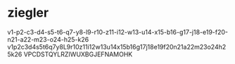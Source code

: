 # ziegler
v1-p2-c3-d4-s5-t6-q7-y8-l9-r10-z11-i12-w13-u14-x15-b16-g17-j18-e19-f20-n21-a22-m23-o24-h25-k26
v1p2c3d4s5t6q7y8L9r10z11i12w13u14x15b16g17j18e19f20n21a22m23o24h25k26
VPCDSTQYLRZIWUXBGJEFNAMOHK
